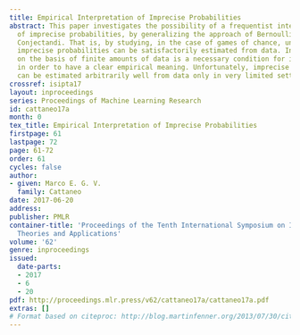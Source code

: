 ```yaml
---
title: Empirical Interpretation of Imprecise Probabilities
abstract: This paper investigates the possibility of a frequentist interpretation
  of imprecise probabilities, by generalizing the approach of Bernoulli’s \emphArs
  Conjectandi. That is, by studying, in the case of games of chance, under which assumptions
  imprecise probabilities can be satisfactorily estimated from data. In fact, estimability
  on the basis of finite amounts of data is a necessary condition for imprecise probabilities
  in order to have a clear empirical meaning. Unfortunately, imprecise probabilities
  can be estimated arbitrarily well from data only in very limited settings.
crossref: isipta17
layout: inproceedings
series: Proceedings of Machine Learning Research
id: cattaneo17a
month: 0
tex_title: Empirical Interpretation of Imprecise Probabilities
firstpage: 61
lastpage: 72
page: 61-72
order: 61
cycles: false
author:
- given: Marco E. G. V.
  family: Cattaneo
date: 2017-06-20
address: 
publisher: PMLR
container-title: 'Proceedings of the Tenth International Symposium on Imprecise Probability:
  Theories and Applications'
volume: '62'
genre: inproceedings
issued:
  date-parts:
  - 2017
  - 6
  - 20
pdf: http://proceedings.mlr.press/v62/cattaneo17a/cattaneo17a.pdf
extras: []
# Format based on citeproc: http://blog.martinfenner.org/2013/07/30/citeproc-yaml-for-bibliographies/
---
```

